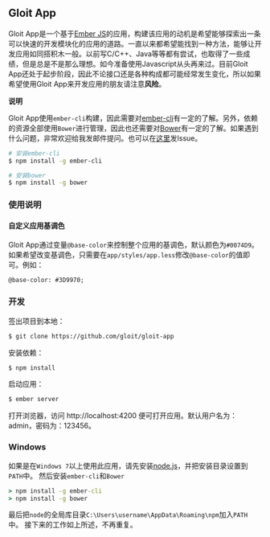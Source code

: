 ## Gloit App

Gloit App是一个基于[Ember JS](http://emberjs.com)的应用，构建该应用的动机是希望能够探索出一条可以快速的开发模块化的应用的道路。一直以来都希望能找到一种方法，能够让开发应用如同搭积木一般。以前写C/C++、Java等等都有尝试，也取得了一些成绩，但是总是不是那么理想。如今准备使用Javascript从头再来过。目前Gloit App还处于起步阶段，因此不论接口还是各种构成都可能经常发生变化，所以如果希望使用Gloit App来开发应用的朋友请注意**风险**。

**说明**

Gloit App使用`ember-cli`构建，因此需要对[ember-cli](http://iamstef.net/ember-cli/)有一定的了解。另外，依赖的资源全部使用`Bower`进行管理，因此也还需要对[Bower](http://bower.io)有一定的了解。如果遇到什么问题，非常欢迎给我发邮件提问。也可以在[这里](https://github.com/gloit/gloit-app/issues)发Issue。

```bash
# 安装ember-cli
$ npm install -g ember-cli

# 安装bower
$ npm install -g bower
```

### 使用说明

#### 自定义应用基调色

Gloit App通过变量`@base-color`来控制整个应用的基调色，默认颜色为`#0074D9`。如果希望改变基调色，只需要在`app/styles/app.less`修改`@base-color`的值即可。例如：

```less
@base-color: #3D9970;
```

### 开发

签出项目到本地：

```bash
$ git clone https://github.com/gloit/gloit-app
```

安装依赖：

```bash
$ npm install
```

启动应用：

```bash
$ ember server
```

打开浏览器，访问 http://localhost:4200
便可打开应用。默认用户名为：admin，密码为：123456。

### Windows

如果是在`Windows 7`以上使用此应用，请先安装[node.js](http://nodejs.org)，并把安装目录设置到`PATH`中。
然后安装`ember-cli`和`Bower`

```cmd
> npm install -g ember-cli
> npm install -g bower
```

最后把`node`的全局库目录`C:\Users\username\AppData\Roaming\npm`加入`PATH`中。
接下来的工作如上所述，不再重复。
